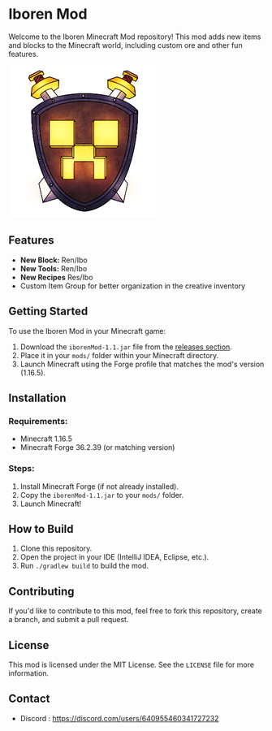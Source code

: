 # Iboren Mod

Welcome to the Iboren Minecraft Mod repository! This mod adds new items and blocks to the Minecraft world, including custom ore and other fun features.

![Mod Logo](src/main/resources/iboren_mod_logo.png)

## Features

- **New Block:** Ren/Ibo
- **New Tools:** Ren/Ibo
- **New Recipes** Res/Ibo
- Custom Item Group for better organization in the creative inventory

## Getting Started

To use the Iboren Mod in your Minecraft game:

1. Download the `iborenMod-1.1.jar` file from the [releases section](#).
2. Place it in your `mods/` folder within your Minecraft directory.
3. Launch Minecraft using the Forge profile that matches the mod's version (1.16.5).

## Installation

### Requirements:
- Minecraft 1.16.5
- Minecraft Forge 36.2.39 (or matching version)
  
### Steps:
1. Install Minecraft Forge (if not already installed).
2. Copy the `iborenMod-1.1.jar` to your `mods/` folder.
3. Launch Minecraft!

## How to Build

1. Clone this repository.
2. Open the project in your IDE (IntelliJ IDEA, Eclipse, etc.).
3. Run `./gradlew build` to build the mod.

## Contributing

If you'd like to contribute to this mod, feel free to fork this repository, create a branch, and submit a pull request.

## License

This mod is licensed under the MIT License. See the `LICENSE` file for more information.

## Contact

- Discord : https://discord.com/users/640955460341727232
